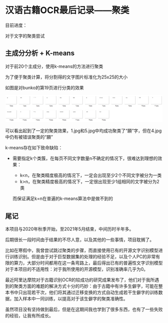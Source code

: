 # 汉语古籍OCR最后记录——聚类

目前进度：

对于文字的聚类尝试

## 主成分分析 + K-means

对于前20个主成分，使用k-means的方法进行聚类

为了便于聚类计算，将分割得的文字图片标准化为25x25的大小

如图是对bunko的第19页进行分类的效果

<img src="img/3/cluster.png" alt="cluster" style="zoom:50%;" />

可以看出起到了一定的聚类效果，1.jpg和5.jpg中均成功聚类了“願”字，但在4.jpg中仍有被错误聚类的“願”

k-means存在如下致命缺陷：

- 需要指定k个类簇，在每页不同文字数量n不确定的情况下，很难达到理想的效果：

  - k<n，在聚类精度极高的情况下，一定会出现至少2个不同文字被分为一类
  - k>n，在聚类精度极高的情况下，一定很出现至少1组相同的文字被分为2类

  而保证满足k=n在普遍的k-means算法中是做不到的

  

## 尾记

本项目与2020年秋季开始，至2021年5月结束，中间历时半年多。

后期很长一段时间由于结果的不尽人意，以及其他的一些事情，项目耽搁了。

比如在寒假中，我曾尝试跳过聚类的步骤，而直接使用已有的开源文字识别模型进行训练识别。但是由于对于巨型数据集的处理的经验不足，以及个人PC的非常有限的算力，大部分时间都用在这一条弯路上，最后得出已有的普遍性文字识别模型对于本项目的不适用性：对于我所使用的开源模型，识别准确率几乎为0。

最近阿里达摩院对于古籍识别OCR的较成功的研究成果发布了，他们对于我所遇到的聚类方面的难题的解决方式十分的巧妙：由于古籍中有许多生僻字，可能在整本书中只出现若干次，他们将其通过迁移变换的方式自动生成若干生僻字的训练数据，加入样本中一同训练，以提高对于该生僻字的聚类准确性。

虽然项目没有坚持做到最后，但是在这期间我也学到了很多东西，也有了一些失败的经验，让我有所成长。